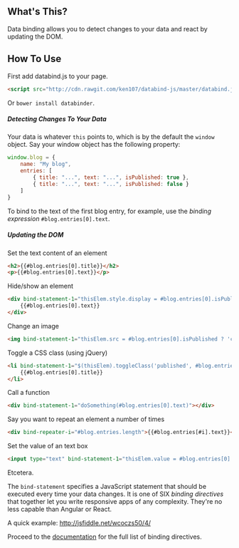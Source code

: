 ## What's This?
Data binding allows you to detect changes to your data and react by updating the DOM.

## How To Use
First add databind.js to your page.
```html
<script src="http://cdn.rawgit.com/ken107/databind-js/master/databind.js"></script>
```
Or `bower install databinder`.

##### Detecting Changes To Your Data
Your data is whatever `this` points to, which is by the default the `window` object.  Say your window object has the following property:
```javascript
window.blog = {
	name: "My blog",
	entries: [
		{ title: "...", text: "...", isPublished: true },
		{ title: "...", text: "...", isPublished: false }
	]
}
```
To bind to the text of the first blog entry, for example, use the _binding expression_ `#blog.entries[0].text`.

##### Updating the DOM
Set the text content of an element
```html
<h2>{{#blog.entries[0].title}}</h2>
<p>{{#blog.entries[0].text}}</p>
```

Hide/show an element
```html
<div bind-statement-1="thisElem.style.display = #blog.entries[0].isPublished ? 'block' : 'none'">
	{{#blog.entries[0].text}}
</div>
```

Change an image
```html
<img bind-statement-1="thisElem.src = #blog.entries[0].isPublished ? 'checked.png' : 'unchecked.png'" />
```

Toggle a CSS class (using jQuery)
```html
<li bind-statement-1="$(thisElem).toggleClass('published', #blog.entries[0].isPublished)">
	{{#blog.entries[0].title}}
</li>
```

Call a function
```html
<div bind-statement-1="doSomething(#blog.entries[0].text)"></div>
```

Say you want to repeat an element a number of times
```html
<div bind-repeater-i="#blog.entries.length">{{#blog.entries[#i].text}}</div>
```

Set the value of an text box
```html
<input type="text" bind-statement-1="thisElem.value = #blog.entries[0].title" />
```

Etcetera.

The `bind-statement` specifies a JavaScript statement that should be executed every time your data changes.  It is one of SIX _binding directives_ that together let you write responsive apps of any complexity.  They're no less capable than Angular or React.

A quick example: http://jsfiddle.net/wcoczs50/4/

Proceed to the [documentation](https://github.com/ken107/databind-js/wiki/Home) for the full list of binding directives.
